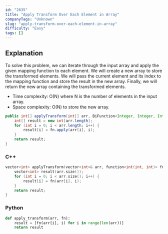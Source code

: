 ```yaml
---
id: "2635"
title: "Apply Transform Over Each Element in Array"
companyTags: "Unknown"
slug: "apply-transform-over-each-element-in-array"
difficulty: "Easy"
tags: []
---
```


## Explanation
To solve this problem, we can iterate through the input array and apply the given mapping function to each element. We will create a new array to store the transformed elements. We will pass the current element and its index to the mapping function and store the result in the new array. Finally, we will return the new array containing the transformed elements.

- Time complexity: O(N) where N is the number of elements in the input array.
- Space complexity: O(N) to store the new array.
```java
public int[] applyTransform(int[] arr, BiFunction<Integer, Integer, Integer> fn) {
    int[] result = new int[arr.length];
    for (int i = 0; i < arr.length; i++) {
        result[i] = fn.apply(arr[i], i);
    }
    return result;
}
```

### C++
```cpp
vector<int> applyTransform(vector<int>& arr, function<int(int, int)> fn) {
    vector<int> result(arr.size());
    for (int i = 0; i < arr.size(); i++) {
        result[i] = fn(arr[i], i);
    }
    return result;
}
```

### Python
```python
def apply_transform(arr, fn):
    result = [fn(arr[i], i) for i in range(len(arr))]
    return result
```